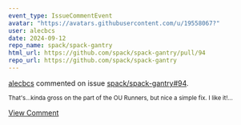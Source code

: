 ```yaml
---
event_type: IssueCommentEvent
avatar: "https://avatars.githubusercontent.com/u/19558067?"
user: alecbcs
date: 2024-09-12
repo_name: spack/spack-gantry
html_url: https://github.com/spack/spack-gantry/pull/94
repo_url: https://github.com/spack/spack-gantry
---
```


<a href='https://github.com/alecbcs' target='_blank'>alecbcs</a> commented on issue <a href='https://github.com/spack/spack-gantry/pull/94' target='_blank'>spack/spack-gantry#94</a>.

<small>That's...kinda gross on the part of the OU Runners, but nice a simple fix. I like it!...</small>

<a href='https://github.com/spack/spack-gantry/pull/94' target='_blank'>View Comment</a>